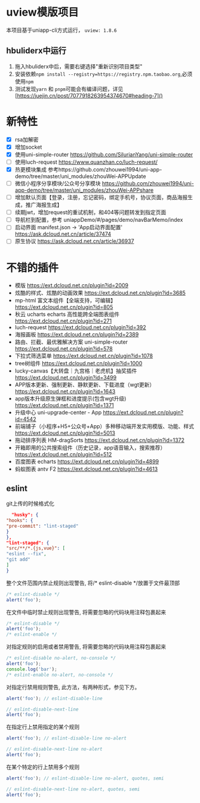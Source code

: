 # uview模版项目

本项目基于uniapp-cli方式运行， `uview: 1.8.6`

## hbuliderx中运行

1. 拖入hbuliderx中后，需要右键选择"重新识别项目类型"
2. 安装依赖`npm install --registry=https://registry.npm.taobao.org`,必须使用`npm`
4. 测试发现`yarn` 和 `pnpm`可能会有编译问题，详见[https://juejin.cn/post/7077918263954374670#heading-7]()

# 新特性

- [x] rsa加解密
- [x] 增加socket
- [x] 使用uni-simple-router https://github.com/SilurianYang/uni-simple-router
- [ ] 使用luch-request https://www.quanzhan.co/luch-request/
- [x] 热更模块集成 参考https://github.com/zhouwei1994/uni-app-demo/tree/master/uni_modules/zhouWei-APPUpdate
- [ ] 微信小程序分享模块/公众号分享模块 https://github.com/zhouwei1994/uni-app-demo/tree/master/uni_modules/zhouWei-APPshare
- [ ] 增加默认页面【登录，注册，忘记密码，绑定手机号，协议页面，商品海报生成，推广海报生成】
- [ ] 续期jwt，增加request的重试机制，和404等问题转发到指定页面
- [ ] 导航栏到配置，参考 uniappDemo/#/pages/demo/navBarMemo/index
- [ ] 启动界面 manifest.json -> 'App启动界面配置' https://ask.dcloud.net.cn/article/37474
- [ ] 原生协议 https://ask.dcloud.net.cn/article/36937

# 不错的插件

- 模版 https://ext.dcloud.net.cn/plugin?id=2009
- 炫酷的样式、炫酷的动画效果 https://ext.dcloud.net.cn/plugin?id=3685
- mp-html 富文本组件【全端支持，可编辑】 https://ext.dcloud.net.cn/plugin?id=805
- 秋云 ucharts echarts 高性能跨全端图表组件 https://ext.dcloud.net.cn/plugin?id=271
- luch-request https://ext.dcloud.net.cn/plugin?id=392
- 海报画板 https://ext.dcloud.net.cn/plugin?id=2389
- 路由、拦截、最优雅解决方案 uni-simple-router https://ext.dcloud.net.cn/plugin?id=578
- 下拉式筛选菜单 https://ext.dcloud.net.cn/plugin?id=1078
- tree树组件 https://ext.dcloud.net.cn/plugin?id=1000
- lucky-canvas【大转盘｜九宫格｜老虎机】抽奖插件 https://ext.dcloud.net.cn/plugin?id=3499
- APP版本更新、强制更新、静默更新、下载进度（wgt更新） https://ext.dcloud.net.cn/plugin?id=1643
- app版本升级原生弹框和进度提示(包含wgt升级)  https://ext.dcloud.net.cn/plugin?id=1371
- 升级中心 uni-upgrade-center - App https://ext.dcloud.net.cn/plugin?id=4542
- 前端铺子（小程序+H5+公众号+App）多种移动端开发实用模版、功能、样式 https://ext.dcloud.net.cn/plugin?id=5013
- 拖动排序列表 HM-dragSorts https://ext.dcloud.net.cn/plugin?id=1372
- 开箱即用的公共搜索组件（历史记录，app语音输入，搜索推荐） https://ext.dcloud.net.cn/plugin?id=512
- 百度图表 echarts https://ext.dcloud.net.cn/plugin?id=4899
- 蚂蚁图表 antv F2 https://ext.dcloud.net.cn/plugin?id=4613

## eslint

git上传的时候格式化

```json
  "husky": {
"hooks": {
"pre-commit": "lint-staged"
}
},
"lint-staged": {
"src/**/*.{js,vue}": [
"eslint --fix",
"git add"
]
}

```

整个文件范围内禁止规则出现警告, 将/* eslint-disable */放置于文件最顶部

```javascript
/* eslint-disable */
alert('foo');
```

在文件中临时禁止规则出现警告, 将需要忽略的代码块用注释包裹起来

```javascript
/* eslint-disable */
alert('foo');
/* eslint-enable */
```

对指定规则的启用或者禁用警告, 将需要忽略的代码块用注释包裹起来

```javascript
/* eslint-disable no-alert, no-console */
alert('foo');
console.log('bar');
/* eslint-enable no-alert, no-console */
```

对指定行禁用规则警告, 此方法，有两种形式，参见下方。

```javascript
alert('foo'); // eslint-disable-line

// eslint-disable-next-line
alert('foo');
```

在指定行上禁用指定的某个规则

```javascript
alert('foo'); // eslint-disable-line no-alert

// eslint-disable-next-line no-alert
alert('foo');
```

在某个特定的行上禁用多个规则

```javascript
alert('foo'); // eslint-disable-line no-alert, quotes, semi

// eslint-disable-next-line no-alert, quotes, semi
alert('foo');

```